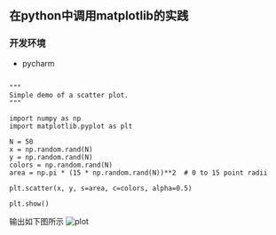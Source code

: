 ## 在python中调用matplotlib的实践
### 开发环境
- pycharm

```

"""
Simple demo of a scatter plot.
"""

import numpy as np
import matplotlib.pyplot as plt

N = 50
x = np.random.rand(N)
y = np.random.rand(N)
colors = np.random.rand(N)
area = np.pi * (15 * np.random.rand(N))**2  # 0 to 15 point radii

plt.scatter(x, y, s=area, c=colors, alpha=0.5)

plt.show()

```
输出如下图所示
![plot](https://github.com/lymanzhang/LearningPythonProgramming/blob/master/python%E4%B8%AD%E8%BF%9B%E8%A1%8Cmatplotlib%E8%B0%83%E7%94%A8/plot.PNG)
